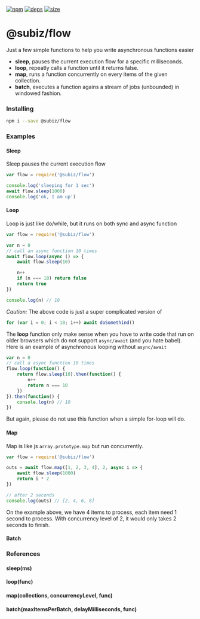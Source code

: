 [![npm][npm]][npm-url]
[![deps][deps]][deps-url]
[![size][size]][size-url]

# @subiz/flow

Just a few simple functions to help you write asynchronous functions easier

* **sleep**, pauses the current execution flow for a specific milliseconds.
* **loop**, repeatly calls a function until it returns false.
* **map**, runs a function concurrently on every items of the given collection.
* **batch**, executes a function agains a stream of jobs (unbounded) in windowed fashion.

### Installing
```sh
npm i --save @subiz/flow
```

### Examples
#### Sleep
Sleep pauses the current execution flow
```js
var flow = require('@subiz/flow')

console.log('sleeping for 1 sec')
await flow.sleep(1000)
console.log('ok, I am up')
```

#### Loop
Loop is just like do/while, but it runs on both sync and async function
```js
var flow = require('@subiz/flow')

var n = 0
// call an async function 10 times
await flow.loop(async () => {
   	await flow.sleep(10)

   	n++
   	if (n === 10) return false
   	return true
})

console.log(n) // 10
```
*Caution:* The above code is just a super complicated version of
```js
for (var i = 0; i < 10; i++) await doSomethind()
```
The **loop** function only make sense when you have to write code that run on older browsers which do not support `async/await` (and you hate babel). Here is an example of asynchronous looping without `async/await`

```js
var n = 0
// call a async function 10 times
flow.loop(function() {
	return flow.sleep(10).then(function() {
		n++
		return n === 10
	})
}).then(function() {
	console.log(n) // 10
})
```
But again, please do not use this function when a simple for-loop will do.

#### Map
Map is like js `array.prototype.map` but run concurrently.
```js
var flow = require('@subiz/flow')

outs = await flow.map([1, 2, 3, 4], 2, async i => {
   	await flow.sleep(1000)
   	return i * 2
})

// after 2 seconds
console.log(outs) // [2, 4, 6, 8]
```
On the example above, we have 4 items to process, each item need 1 second to process. With concurrency level of 2, it would only takes 2 seconds to finish.

#### Batch


### References
#### sleep(ms)
#### loop(func)

#### map(collections, concurrencyLevel, func)
#### batch(maxItemsPerBatch, delayMilliseconds, func)


[npm]: https://img.shields.io/npm/v/@subiz/flow.svg
[npm-url]: https://npmjs.com/package/@subiz/flow
[deps]: https://david-dm.org/@subiz/flow.svg
[deps-url]: https://david-dm.org/@subiz/flow
[size]: https://packagephobia.now.sh/badge?p=@subiz/flow
[size-url]: https://packagephobia.now.sh/result?p=@subiz/flow
